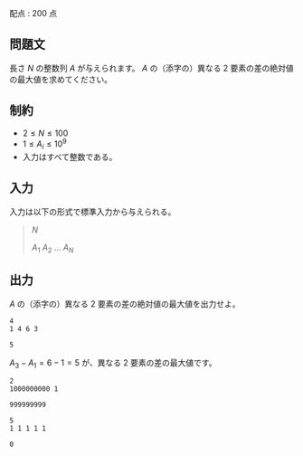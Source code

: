配点 : $200$ 点

## 問題文

長さ $N$ の整数列 $A$ が与えられます。
$A$ の（添字の）異なる $2$ 要素の差の絶対値の最大値を求めてください。

## 制約

- $2 \leq N \leq 100$
- $1 \leq A_i \leq 10^9$
- 入力はすべて整数である。

## 入力

入力は以下の形式で標準入力から与えられる。

> $N$
> 
> $A_1$ $A_2$ $...$ $A_N$

## 出力

$A$ の（添字の）異なる $2$ 要素の差の絶対値の最大値を出力せよ。

```input1
4
1 4 6 3
```

```output1
5
```

$A_3-A_1=6-1=5$ が、異なる $2$ 要素の差の最大値です。

```input2
2
1000000000 1
```

```output2
999999999
```

```input3
5
1 1 1 1 1
```

```output3
0
```
